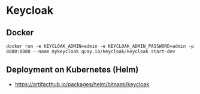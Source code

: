 # Keycloak

## Docker

```
docker run -e KEYCLOAK_ADMIN=admin -e KEYCLOAK_ADMIN_PASSWORD=admin -p 8080:8080 --name mykeycloak quay.io/keycloak/keycloak start-dev
```


## Deployment on Kubernetes (Helm)

- https://artifacthub.io/packages/helm/bitnami/keycloak